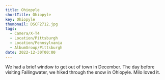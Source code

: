 ```yaml
---
title: Ohiopyle
shortTitle: Ohiopyle
key: Ohiopyle
thumbnail: DSCF2712.jpg
tags:
  - Camera/X-T4
  - Location/Pittsburgh
  - Location/Pennsylvania
  - AlbumGroup/Pittsburgh
date: 2022-12-30T00:00
---
```

We had a brief window to get out of town in December. The day before visiting Fallingwater, we hiked through the snow in Ohiopyle. Milo loved it.
